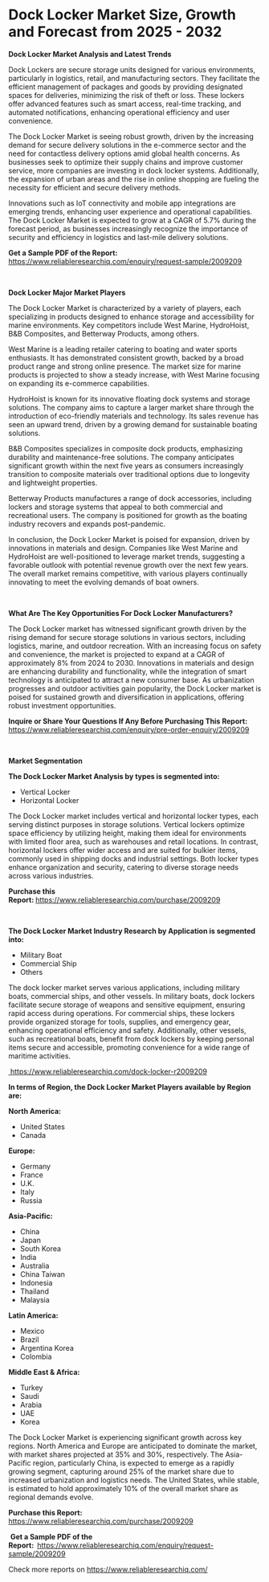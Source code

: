 <p><h1>Dock Locker Market Size, Growth and Forecast from 2025 - 2032</h1></p><p><strong>Dock Locker Market Analysis and Latest Trends</strong></p>
<p><p>Dock Lockers are secure storage units designed for various environments, particularly in logistics, retail, and manufacturing sectors. They facilitate the efficient management of packages and goods by providing designated spaces for deliveries, minimizing the risk of theft or loss. These lockers offer advanced features such as smart access, real-time tracking, and automated notifications, enhancing operational efficiency and user convenience.</p><p>The Dock Locker Market is seeing robust growth, driven by the increasing demand for secure delivery solutions in the e-commerce sector and the need for contactless delivery options amid global health concerns. As businesses seek to optimize their supply chains and improve customer service, more companies are investing in dock locker systems. Additionally, the expansion of urban areas and the rise in online shopping are fueling the necessity for efficient and secure delivery methods.</p><p>Innovations such as IoT connectivity and mobile app integrations are emerging trends, enhancing user experience and operational capabilities. The Dock Locker Market is expected to grow at a CAGR of 5.7% during the forecast period, as businesses increasingly recognize the importance of security and efficiency in logistics and last-mile delivery solutions.</p></p>
<p><strong>Get a Sample PDF of the Report:&nbsp;</strong> <a href="https://www.reliableresearchiq.com/enquiry/request-sample/2009209?utm_campaign=2595&utm_medium=2&utm_source=Github&utm_content=ia&utm_term=20022025&utm_id=dock-locker">https://www.reliableresearchiq.com/enquiry/request-sample/2009209</a></p>
<p>&nbsp;</p>
<p><strong>Dock Locker Major Market Players</strong></p>
<p><p>The Dock Locker Market is characterized by a variety of players, each specializing in products designed to enhance storage and accessibility for marine environments. Key competitors include West Marine, HydroHoist, B&B Composites, and Betterway Products, among others.</p><p>West Marine is a leading retailer catering to boating and water sports enthusiasts. It has demonstrated consistent growth, backed by a broad product range and strong online presence. The market size for marine products is projected to show a steady increase, with West Marine focusing on expanding its e-commerce capabilities.</p><p>HydroHoist is known for its innovative floating dock systems and storage solutions. The company aims to capture a larger market share through the introduction of eco-friendly materials and technology. Its sales revenue has seen an upward trend, driven by a growing demand for sustainable boating solutions.</p><p>B&B Composites specializes in composite dock products, emphasizing durability and maintenance-free solutions. The company anticipates significant growth within the next five years as consumers increasingly transition to composite materials over traditional options due to longevity and lightweight properties.</p><p>Betterway Products manufactures a range of dock accessories, including lockers and storage systems that appeal to both commercial and recreational users. The company is positioned for growth as the boating industry recovers and expands post-pandemic.</p><p>In conclusion, the Dock Locker Market is poised for expansion, driven by innovations in materials and design. Companies like West Marine and HydroHoist are well-positioned to leverage market trends, suggesting a favorable outlook with potential revenue growth over the next few years. The overall market remains competitive, with various players continually innovating to meet the evolving demands of boat owners.</p></p>
<p>&nbsp;</p>
<p><strong>What Are The Key Opportunities For Dock Locker Manufacturers?</strong></p>
<p><p>The Dock Locker market has witnessed significant growth driven by the rising demand for secure storage solutions in various sectors, including logistics, marine, and outdoor recreation. With an increasing focus on safety and convenience, the market is projected to expand at a CAGR of approximately 8% from 2024 to 2030. Innovations in materials and design are enhancing durability and functionality, while the integration of smart technology is anticipated to attract a new consumer base. As urbanization progresses and outdoor activities gain popularity, the Dock Locker market is poised for sustained growth and diversification in applications, offering robust investment opportunities.</p></p>
<p><strong>Inquire or Share Your Questions If Any Before Purchasing This Report:</strong> <a href="https://www.reliableresearchiq.com/enquiry/pre-order-enquiry/2009209?utm_campaign=2595&utm_medium=2&utm_source=Github&utm_content=ia&utm_term=20022025&utm_id=dock-locker">https://www.reliableresearchiq.com/enquiry/pre-order-enquiry/2009209</a></p>
<p>&nbsp;</p>
<p><strong>Market Segmentation</strong></p>
<p><strong>The Dock Locker Market Analysis by types is segmented into:</strong></p>
<p><ul><li>Vertical Locker</li><li>Horizontal Locker</li></ul></p>
<p><p>The Dock Locker market includes vertical and horizontal locker types, each serving distinct purposes in storage solutions. Vertical lockers optimize space efficiency by utilizing height, making them ideal for environments with limited floor area, such as warehouses and retail locations. In contrast, horizontal lockers offer wider access and are suited for bulkier items, commonly used in shipping docks and industrial settings. Both locker types enhance organization and security, catering to diverse storage needs across various industries.</p></p>
<p><strong>Purchase this Report:&nbsp;</strong><a href="https://www.reliableresearchiq.com/purchase/2009209?utm_campaign=2595&utm_medium=2&utm_source=Github&utm_content=ia&utm_term=20022025&utm_id=dock-locker">https://www.reliableresearchiq.com/purchase/2009209</a></p>
<p>&nbsp;</p>
<p><strong>The Dock Locker Market Industry Research by Application is segmented into:</strong></p>
<p><ul><li>Military Boat</li><li>Commercial Ship</li><li>Others</li></ul></p>
<p><p>The dock locker market serves various applications, including military boats, commercial ships, and other vessels. In military boats, dock lockers facilitate secure storage of weapons and sensitive equipment, ensuring rapid access during operations. For commercial ships, these lockers provide organized storage for tools, supplies, and emergency gear, enhancing operational efficiency and safety. Additionally, other vessels, such as recreational boats, benefit from dock lockers by keeping personal items secure and accessible, promoting convenience for a wide range of maritime activities.</p></p>
<p><a href="https://www.reliableresearchiq.com/dock-locker-r2009209?utm_campaign=2595&utm_medium=2&utm_source=Github&utm_content=ia&utm_term=20022025&utm_id=dock-locker">&nbsp;https://www.reliableresearchiq.com/dock-locker-r2009209</a></p>
<p><strong>In terms of Region, the Dock Locker Market Players available by Region are:</strong></p>
<p>
    <p> <strong> North America: </strong>
        <ul>
            <li>United States</li>
            <li>Canada</li>
        </ul>
        </p> 
    <p> <strong> Europe: </strong>
        <ul>
            <li>Germany</li>
            <li>France</li>
            <li>U.K.</li>
            <li>Italy</li>
            <li>Russia</li>
        </ul>
        </p> 
    <p> <strong> Asia-Pacific: </strong>
        <ul>
            <li>China</li>
            <li>Japan</li>
            <li>South Korea</li>
            <li>India</li>
            <li>Australia</li>
            <li>China Taiwan</li>
            <li>Indonesia</li>
            <li>Thailand</li>
            <li>Malaysia</li>
        </ul>
        </p> 
    <p> <strong> Latin America: </strong>
        <ul>
            <li>Mexico</li>
            <li>Brazil</li>
            <li>Argentina Korea</li>
            <li>Colombia</li>
        </ul>
        </p> 
    <p> <strong> Middle East & Africa: </strong>
        <ul>
            <li>Turkey</li>
            <li>Saudi</li>
            <li>Arabia</li>
            <li>UAE</li>
            <li>Korea</li>
        </ul>
    </p>
    </p>
<p><p>The Dock Locker Market is experiencing significant growth across key regions. North America and Europe are anticipated to dominate the market, with market shares projected at 35% and 30%, respectively. The Asia-Pacific region, particularly China, is expected to emerge as a rapidly growing segment, capturing around 25% of the market share due to increased urbanization and logistics needs. The United States, while stable, is estimated to hold approximately 10% of the overall market share as regional demands evolve.</p></p>
<p><strong>Purchase this Report: </strong><a href="https://www.reliableresearchiq.com/purchase/2009209?utm_campaign=2595&utm_medium=2&utm_source=Github&utm_content=ia&utm_term=20022025&utm_id=dock-locker">https://www.reliableresearchiq.com/purchase/2009209</a></p>
<p>&nbsp;<strong>Get a Sample PDF of the Report:&nbsp;&nbsp;</strong><a href="https://www.reliableresearchiq.com/enquiry/request-sample/2009209?utm_campaign=2595&utm_medium=2&utm_source=Github&utm_content=ia&utm_term=20022025&utm_id=dock-locker">https://www.reliableresearchiq.com/enquiry/request-sample/2009209</a></p>
<p><strong></strong></p>
<p>Check more reports on <a href="https://www.reliableresearchiq.com/?utm_campaign=2595&utm_medium=2&utm_source=Github&utm_content=ia&utm_term=20022025&utm_id=dock-locker">https://www.reliableresearchiq.com/</a></p>
